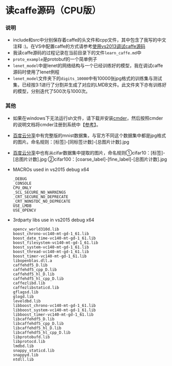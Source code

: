 读caffe源码（CPU版）
==========================================
### 说明
*	include和src中分别保存着caffe的头文件和cpp文件，其中包含了我写的中文注释 :)。在VS中配置caffe的方式请参考[使用vs2013调试caffe源码][0]
*	我读caffe源码的过程记录在当前目录下的文件`learn_caffe.md`中
*	`proto_example`是protobuf的一个简单例子
*	`lenet_model`中是lenet的网络结构与一个已经训练好的模型，我在调试caffe源码时使用了lenet例程
*	`lenet_model`文件夹下的`digits_10000`中有10000张jpg格式的训练集与测试集，已经按3:1进行了分割并生成了对应的LMDB文件。此文件夹下亦有训练好的模型，分别迭代了500次与1000次。

### 其他
*	如果在windows下无法运行sh文件，请下载并安装[cmder][1]，然后按照cmder的说明文档将cmder注册到系统中【[参考][2]】。
*	[百度云分享][3]中有完整版的mnist数据集，与官方不同这个数据集中都是jpg格式的图片。命名规则：[标签]-[同标签计数]-[总图片计数].jpg
*	[百度云分享][4]中也有从cifar数据集中提取的图片，命名规则①cifar10：[标签]-[总图片计数].jpg ②cifar100：[coarse_label]-[fine_label]-[总图片计数].jpg
*	MACROs used in vs2015 debug x64

		_DEBUG
		_CONSOLE
		CPU_ONLY
		_SCL_SECURE_NO_WARNINGS
		_CRT_SECURE_NO_DEPRECATE
		_CRT_NONSTDC_NO_DEPRECATE
		USE_LMDB
		USE_OPENCV
*	3rdparty libs use in vs2015 debug x64

		opencv_world310d.lib
		boost_chrono-vc140-mt-gd-1_61.lib
		boost_date_time-vc140-mt-gd-1_61.lib
		boost_filesystem-vc140-mt-gd-1_61.lib
		boost_system-vc140-mt-gd-1_61.lib
		boost_thread-vc140-mt-gd-1_61.lib
		boost_timer-vc140-mt-gd-1_61.lib
		libopenblas.dll.a
		caffehdf5_D.lib
		caffehdf5_cpp_D.lib
		caffehdf5_hl_D.lib
		caffehdf5_hl_cpp_D.lib
		caffezlibd.lib
		caffezlibstaticd.lib
		gflagsd.lib
		glogd.lib
		leveldbd.lib
		libboost_chrono-vc140-mt-gd-1_61.lib
		libboost_system-vc140-mt-gd-1_61.lib
		libboost_timer-vc140-mt-gd-1_61.lib
		libcaffehdf5_D.lib
		libcaffehdf5_cpp_D.lib
		libcaffehdf5_hl_D.lib
		libcaffehdf5_hl_cpp_D.lib
		libprotobufd.lib
		libprotocd.lib
		lmdbd.lib
		snappy_staticd.lib
		snappyd.lib
		ntdll.lib



















[0]:http://www.cnblogs.com/jiahu-Blog/p/6423962.html
[1]:http://cmder.net/
[2]:https://segmentfault.com/a/1190000004408436
[3]:http://pan.baidu.com/s/1boR8seb
[4]:https://pan.baidu.com/s/1c2tXlss
